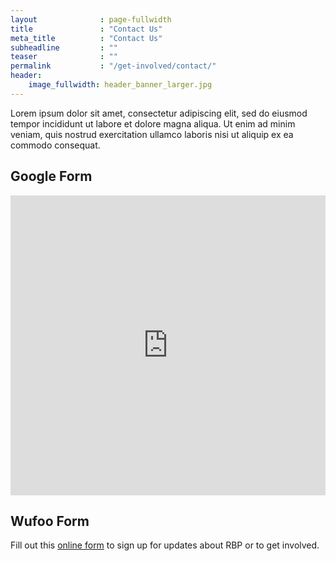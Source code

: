 ```yaml
---
layout              : page-fullwidth
title               : "Contact Us"
meta_title          : "Contact Us"
subheadline         : ""
teaser              : ""
permalink           : "/get-involved/contact/"
header:
    image_fullwidth: header_banner_larger.jpg
---
```

<p>Lorem ipsum dolor sit amet, consectetur adipiscing elit, sed do eiusmod tempor incididunt ut labore et dolore magna aliqua. Ut enim ad minim veniam, quis nostrud exercitation ullamco laboris nisi ut aliquip ex ea commodo consequat.</p>

<h2>Google Form</h2>

<iframe src="https://docs.google.com/forms/d/e/1FAIpQLSdQG8DOFnTxyP4HL1UXzFmh52QdZgXVOaqYiKtu48WJEM06Zw/viewform?embedded=true" width="100%" height="480" frameborder="0" marginheight="0" marginwidth="0">Loading…</iframe>

<br>

<h2>Wufoo Form</h2>
<div id="wufoo-zxcfkfy16awmv6"> Fill out this <a href="https://formforms.wufoo.com/forms/zxcfkfy16awmv6">online form</a> to sign up for updates about RBP or to get involved. </div> <script type="text/javascript"> var zxcfkfy16awmv6; (function(d, t) { var s = d.createElement(t), options = { 'userName':'formforms', 'formHash':'zxcfkfy16awmv6', 'autoResize':true, 'height':'480', 'async':true, 'host':'wufoo.com', 'header':'show', 'ssl':true }; s.src = ('https:' == d.location.protocol ?'https://':'http://') + 'secure.wufoo.com/scripts/embed/form.js'; s.onload = s.onreadystatechange = function() { var rs = this.readyState; if (rs) if (rs != 'complete') if (rs != 'loaded') return; try { zxcfkfy16awmv6 = new WufooForm(); zxcfkfy16awmv6.initialize(options); zxcfkfy16awmv6.display(); } catch (e) { } }; var scr = d.getElementsByTagName(t)[0], par = scr.parentNode; par.insertBefore(s, scr); })(document, 'script'); </script>
